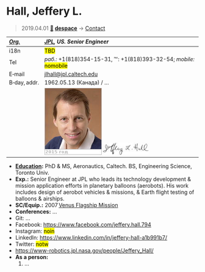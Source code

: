 # Hall, Jeffery L.
> 2019.04.01 **[🚀](../index/index.md) [despace](index.md)** → [Contact](contact.md)

|*[Org.](contact.md)*|*[JPL](zz_jpl.md), US. Senior Engineer*|
|:--|:--|
|i18n| <mark>TBD</mark> |
|Tel|*раб.:* +1(818)354-15-31, ℻: +1(818)393-32-54; *mobile:* <mark>nomobile</mark> |
|E‑mail| <jlhall@jpl.caltech.edu> |
|B‑day, addr.| 1962.05.13 (Канада) / … |
|| ![](f/contact/h/hall_001_photo.jpg) [![](f/contact/h/hall_001_sign_thumb.jpg)](f/contact/h/hall_001_sign.png) |


   - **[Education](edu.md):** PhD & MS, Aeronautics, Caltech. BS, Engineering Science, Toronto Univ.
   - **Exp.:** Senior Engineer at JPL who leads its technology development & mission application efforts in planetary balloons (aerobots). His work includes design of aerobot vehicles & missions, & Earth flight testing of balloons & airships.
   - **SC/Equip.:** 2007 [Venus Flagship Mission](venus_flagship_mission.md)
   - **Conferences:** …
   - Git: …
   - Facebook: <https://www.facebook.com/jeffery.hall.794>
   - Instagram: <mark>noin</mark>
   - LinkedIn: <https://www.linkedin.com/in/jeffery-hall-a1b991b7/>
   - Twitter: <mark>notw</mark>
   - <https://www-robotics.jpl.nasa.gov/people/Jeffery_Hall/>
   - **As a person:**
      1. …
